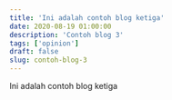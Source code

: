 ```yaml
---
title: 'Ini adalah contoh blog ketiga'
date: 2020-08-19 01:00:00
description: 'Contoh blog 3'
tags: ['opinion']
draft: false
slug: contoh-blog-3
---
```


Ini adalah contoh blog ketiga
